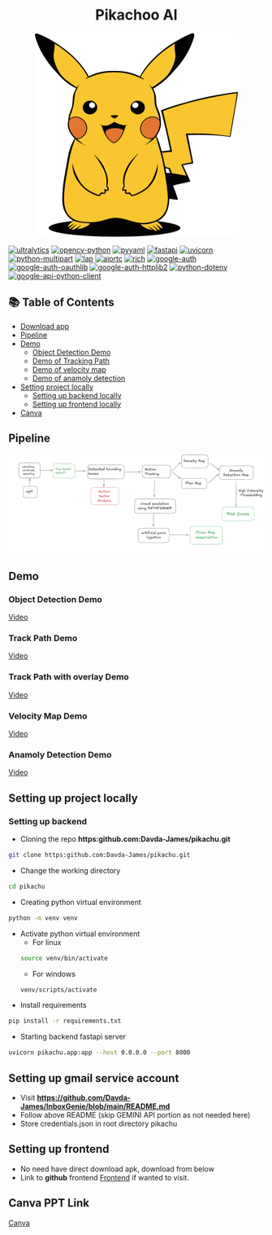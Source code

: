 <h1 align="center"> Pikachoo AI </h1>
<div align="center">
  <img src="./pikachu/public/images/pikachu_small.svg" style="height: 400px; width: 400px;">
</div>

[![ultralytics](https://img.shields.io/badge/ultralytics-8.3.123-blue)](https://pypi.org/project/ultralytics/)
[![opencv-python](https://img.shields.io/badge/opencv--python-4.10.0.84-blue)](https://pypi.org/project/opencv-python/)
[![pyyaml](https://img.shields.io/badge/pyyaml-6.0.2-blue)](https://pypi.org/project/PyYAML/)
[![fastapi](https://img.shields.io/badge/fastapi-0.115.12-blue)](https://pypi.org/project/fastapi/)
[![uvicorn](https://img.shields.io/badge/uvicorn-0.34.2-blue)](https://pypi.org/project/uvicorn/)
[![python-multipart](https://img.shields.io/badge/python--multipart-0.0.20-blue)](https://pypi.org/project/python-multipart/)
[![lap](https://img.shields.io/badge/lap-0.5.12-blue)](https://pypi.org/project/lap/)
[![aiortc](https://img.shields.io/badge/aiortc-1.11.0-blue)](https://pypi.org/project/aiortc/)
[![rich](https://img.shields.io/badge/rich-13.7.1-blue)](https://pypi.org/project/rich/)
[![google-auth](https://img.shields.io/badge/google--auth-2.39.0-blue)](https://pypi.org/project/google-auth/)
[![google-auth-oauthlib](https://img.shields.io/badge/google--auth--oauthlib-1.2.2-blue)](https://pypi.org/project/google-auth-oauthlib/)
[![google-auth-httplib2](https://img.shields.io/badge/google--auth--httplib2-0.2.0-blue)](https://pypi.org/project/google-auth-httplib2/)
[![python-dotenv](https://img.shields.io/badge/python--dotenv-0.21.0-blue)](https://pypi.org/project/python-dotenv/)
[![google-api-python-client](https://img.shields.io/badge/google--api--python--client-2.169.0-blue)](https://pypi.org/project/google-api-python-client/)


## 📚 Table of Contents
- [Download app](#download-app)
- [Pipeline](#pipeline)
- [Demo](#demo)
  - [Object Detection Demo](#object-detection-demo)
  - [Demo of Tracking Path](#track-path-demo)
  - [Demo of velocity map](#velocity-map-demo)
  - [Demo of anamoly detection](#anamoly-detection-demo)
- [Setting project locally](#setting-up-project-locally)
  - [Setting up backend locally](#setting-up-backend)
  - [Setting up frontend locally](#setting-up-frontend)
- [Canva](#canva-ppt-link)


## Pipeline 
<img src="./pikachu/public/images/pipeline.png">

## Demo
### Object Detection Demo
[Video](https://github.com/user-attachments/assets/a88cb2dd-fc75-4083-890d-2d2d244c9c39)


### Track Path Demo
[Video](https://github.com/user-attachments/assets/fca94df9-1a3c-4c4f-8226-36a46fe33dad)


### Track Path with overlay Demo
[Video](https://github.com/user-attachments/assets/7241c43c-8eff-4814-a146-e129a6d2a927)


### Velocity Map Demo
[Video](https://github.com/user-attachments/assets/09e0906b-c00a-41ef-8dbc-6c54734e0b9c)


### Anamoly Detection Demo
[Video](https://github.com/user-attachments/assets/c6d12907-c29b-4430-a27c-397617cc1c81)

## Setting up project locally

### Setting up backend 
- Cloning the repo **https:github.com:Davda-James/pikachu.git**
```bash
git clone https:github.com:Davda-James/pikachu.git
```
- Change the working directory
```bash
cd pikachu
```
- Creating python virtual environment
```bash
python -m venv venv
```
- Activate python virtual environment
  - For linux 
  ```bash
  source venv/bin/activate
  ```
  - For windows
  ```bash
  venv/scripts/activate
  ```
- Install requirements
```bash
pip install -r requirements.txt
```
- Starting backend fastapi server
```bash
uvicorn pikachu.app:app --host 0.0.0.0 --port 8000
```

## Setting up gmail service account
- Visit **https://github.com/Davda-James/InboxGenie/blob/main/README.md**
- Follow above README (skip GEMINI API portion as not needed here)
- Store credentials.json in root directory pikachu

## Setting up frontend
- No need have direct download apk, download from below
- Link to **github** frontend [Frontend](https://github.com/Davda-James/pikachu_frontend.git) if wanted to visit. 

## Canva PPT Link
[Canva](https://www.canva.com/design/DAGmZe80NL8/MUc-exSD9r_IDL8zE9YlNg/edit?utm_content=DAGmZe80NL8&utm_campaign=designshare&utm_medium=link2&utm_source=sharebutton)